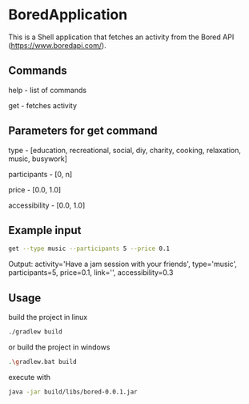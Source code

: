 # BoredApplication

This is a Shell application that fetches an activity from the Bored API (https://www.boredapi.com/).

## Commands
help - list of commands

get - fetches activity

## Parameters for get command
type - [education, recreational, social, diy, charity, cooking, relaxation, music, busywork]

participants - [0, n]

price - [0.0, 1.0]

accessibility - [0.0, 1.0]

## Example input
```bash
get --type music --participants 5 --price 0.1
```

Output: activity='Have a jam session with your friends', type='music', participants=5, price=0.1, link='', accessibility=0.3

## Usage
build the project in linux
```bash
./gradlew build
```

or build the project in windows
```bash
.\gradlew.bat build
```

execute with
```bash
java -jar build/libs/bored-0.0.1.jar
```
